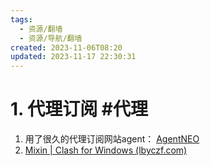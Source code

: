 ```yaml
---
tags:
  - 资源/翻墙
  - 资源/导航/翻墙
created: 2023-11-06T08:20
updated: 2023-11-17 22:30:31
---
```

# 1. 代理订阅 #代理
1. 用了很久的代理订阅网站agent： [AgentNEO](https://agentneo.tech/services/579fd518db1b42999ce92d302c0d04c9)
2. [Mixin | Clash for Windows (lbyczf.com)](https://docs.cfw.lbyczf.com/contents/mixin.html#javascript)